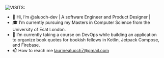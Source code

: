 <!---
aluoch-dev/aluoch-dev is a ✨ special ✨ repository because its `README.md` (this file) appears on your GitHub profile.
You can click the Preview link to take a look at your changes.
--->

  ![VISITS:](https://visitor-badge.laobi.icu/badge?page_id=aluoch-dev)

- 👋 Hi, I’m @aluoch-dev | A software Engineer and Product Designer |
- 🎓 I’m currently pursuing my Masters in Computer Science from the University of Esat London. 
- 🌱 I’m currently taking a course on DevOps while building an application to organize book quotes for bookish fellows in Kotlin, Jetpack Compose, and Firebase.
- 📫 How to reach me laurinealuoch7@gmail.com



